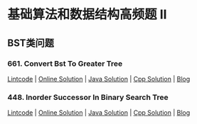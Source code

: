 # 基础算法和数据结构高频题 II

## BST类问题
    
### 661. Convert Bst To Greater Tree

[Lintcode](http://lintcode.com/en/problem/convert-bst-to-greater-tree/) 
| [Online Solution](http://jiuzhang.com/solutions/convert-bst-to-greater-tree/)
| [Java Solution](661.convert-bst-to-greater-tree.java) 
| [Cpp Solution](661.convert-bst-to-greater-tree.cpp)
| [Blog](http://blog.liuk.ai/661-convert-bst-to-greater-tree/)


    
    
### 448. Inorder Successor In Binary Search Tree

[Lintcode](http://lintcode.com/en/problem/inorder-successor-in-binary-search-tree/) 
| [Online Solution](http://jiuzhang.com/solutions/inorder-successor-in-binary-search-tree/)
| [Java Solution](448.inorder-successor-in-binary-search-tree.java) 
| [Cpp Solution](448.inorder-successor-in-binary-search-tree.cpp)
| [Blog](http://blog.liuk.ai/448-inorder-successor-in-binary-search-tree/)

    